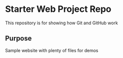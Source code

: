 # Starter Web Project Repo

This repository is for showing how Git and GitHub work

## Purpose

Sample website with plenty of files for demos
